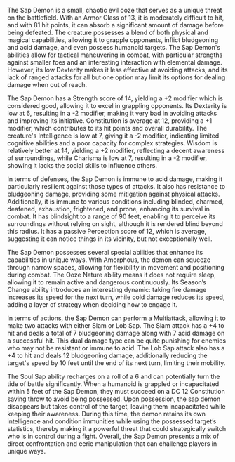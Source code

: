 The Sap Demon is a small, chaotic evil ooze that serves as a unique threat on the battlefield. With an Armor Class of 13, it is moderately difficult to hit, and with 81 hit points, it can absorb a significant amount of damage before being defeated. The creature possesses a blend of both physical and magical capabilities, allowing it to grapple opponents, inflict bludgeoning and acid damage, and even possess humanoid targets. The Sap Demon's abilities allow for tactical maneuvering in combat, with particular strengths against smaller foes and an interesting interaction with elemental damage. However, its low Dexterity makes it less effective at avoiding attacks, and its lack of ranged attacks for all but one option may limit its options for dealing damage when out of reach.

The Sap Demon has a Strength score of 14, yielding a +2 modifier which is considered good, allowing it to excel in grappling opponents. Its Dexterity is low at 6, resulting in a -2 modifier, making it very bad in avoiding attacks and improving its initiative. Constitution is average at 12, providing a +1 modifier, which contributes to its hit points and overall durability. The creature's Intelligence is low at 7, giving it a -2 modifier, indicating limited cognitive abilities and a poor capacity for complex strategies. Wisdom is relatively better at 14, yielding a +2 modifier, reflecting a decent awareness of surroundings, while Charisma is low at 7, resulting in a -2 modifier, showing it lacks the social skills to influence others.

In terms of defenses, the Sap Demon is immune to acid damage, making it particularly resilient against those types of attacks. It also has resistance to bludgeoning damage, providing some mitigation against physical attacks. Additionally, it is immune to various conditions including blinded, charmed, deafened, exhaustion, frightened, and prone, enhancing its survival in combat. It has blindsight to a range of 90 feet, enabling it to perceive its surroundings without relying on sight, although it is rendered blind beyond this radius. It has a passive Perception score of 12, which is average, suggesting it can notice things in its vicinity, but not exceptionally well.

The Sap Demon possesses several special abilities that enhance its capabilities in unique ways. With Amorphous, the demon can squeeze through narrow spaces, allowing for flexibility in movement and positioning during combat. The Ooze Nature ability means it does not require sleep, allowing it to remain active and dangerous continuously. Its Season’s Change ability introduces an interesting dynamic: taking fire damage increases its speed for the next turn, while cold damage reduces its speed, adding a layer of strategy when deciding how to engage it.

In terms of actions, the Sap Demon can perform a Multiattack, allowing it to make two attacks with either Slam or Lob Sap. The Slam attack has a +4 to hit and deals a total of 7 bludgeoning damage along with 7 acid damage on a successful hit. This dual damage type can be quite punishing for enemies who may not be resistant or immune to acid. The Lob Sap attack also has a +4 to hit and deals 12 bludgeoning damage, additionally reducing the target's speed by 10 feet until the end of its next turn, limiting their mobility.

The Soul Sap ability recharges on a roll of a 6 and can potentially turn the tide of battle significantly. When a humanoid is grappled or incapacitated within 5 feet of the Sap Demon, they must succeed on a DC 12 Constitution saving throw to avoid being possessed. Upon possession, the sap demon disappears but takes control of the target, leaving them incapacitated while keeping their awareness. During this time, the demon retains its own intelligence and condition immunities while using the possessed target’s statistics, thereby making it a powerful threat that could strategically switch who is in control during a fight. Overall, the Sap Demon presents a mix of direct confrontation and eerie manipulation that can challenge players in unique ways.